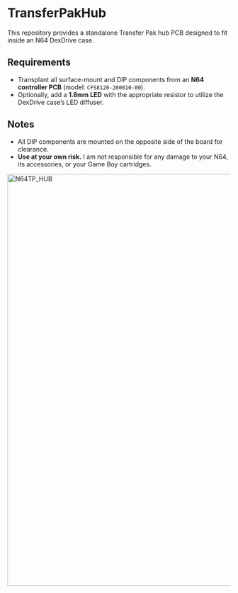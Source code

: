 # TransferPakHub

This repository provides a standalone Transfer Pak hub PCB designed to fit inside an N64 DexDrive case.  

## Requirements
- Transplant all surface-mount and DIP components from an **N64 controller PCB** (model: `CFS8120-200010-00`).  
- Optionally, add a **1.8mm LED** with the appropriate resistor to utilize the DexDrive case’s LED diffuser.  

## Notes
- All DIP components are mounted on the opposite side of the board for clearance.  
- **Use at your own risk.** I am not responsible for any damage to your N64, its accessories, or your Game Boy cartridges.  

<img width="1495" height="930" alt="N64TP_HUB" src="https://github.com/user-attachments/assets/66b2216b-e2fe-4618-b8c1-470851ff7cec" />
